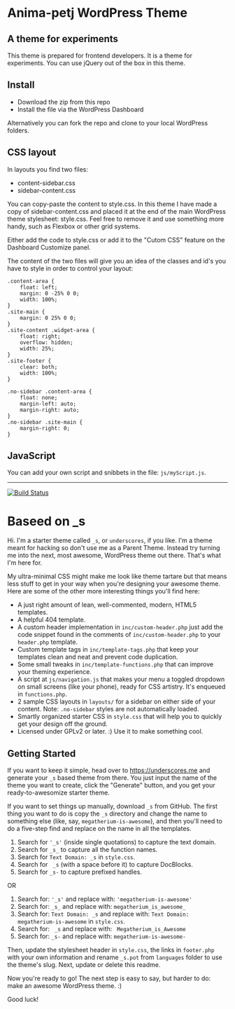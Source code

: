 Anima-petj WordPress Theme
===

## A theme for experiments

This theme is prepared for frontend developers. It is a theme for experiments. You can use jQuery out of the box in this theme. 


## Install

* Download the zip from this repo
* Install the file via the WordPress Dashboard

Alternatively you can fork the repo and clone to your local WordPress folders.


## CSS layout

In layouts you find two files:

* content-sidebar.css
* sidebar-content.css

You can copy-paste the content to style.css. In this theme I have made a copy of sidebar-content.css and placed it at the end of the main WordPress theme stylesheet: style.css. Feel free to remove it and use something more handy, such as Flexbox or other grid systems.

Either add the code to style.css or add it to the "Cutom CSS" feature on the Dashboard Customize panel.

The content of the two files will give you an idea of the classes and id's you have to style in order to control your layout:

~~~~
.content-area {
	float: left;
	margin: 0 -25% 0 0;
	width: 100%;
}
.site-main {
	margin: 0 25% 0 0;
}
.site-content .widget-area {
	float: right;
	overflow: hidden;
	width: 25%;
}
.site-footer {
	clear: both;
	width: 100%;
}

.no-sidebar .content-area {
	float: none;
	margin-left: auto;
	margin-right: auto;
}
.no-sidebar .site-main {
	margin-right: 0;
}
~~~~



## JavaScript

You can add your own script and snibbets in the file: `js/myScript.js`. 


----

[![Build Status](https://travis-ci.org/Automattic/_s.svg?branch=master)](https://travis-ci.org/Automattic/_s)

Baseed on _s
===

Hi. I'm a starter theme called `_s`, or `underscores`, if you like. I'm a theme meant for hacking so don't use me as a Parent Theme. Instead try turning me into the next, most awesome, WordPress theme out there. That's what I'm here for.

My ultra-minimal CSS might make me look like theme tartare but that means less stuff to get in your way when you're designing your awesome theme. Here are some of the other more interesting things you'll find here:

* A just right amount of lean, well-commented, modern, HTML5 templates.
* A helpful 404 template.
* A custom header implementation in `inc/custom-header.php` just add the code snippet found in the comments of `inc/custom-header.php` to your `header.php` template.
* Custom template tags in `inc/template-tags.php` that keep your templates clean and neat and prevent code duplication.
* Some small tweaks in `inc/template-functions.php` that can improve your theming experience.
* A script at `js/navigation.js` that makes your menu a toggled dropdown on small screens (like your phone), ready for CSS artistry. It's enqueued in `functions.php`.
* 2 sample CSS layouts in `layouts/` for a sidebar on either side of your content.
Note: `.no-sidebar` styles are not automatically loaded.
* Smartly organized starter CSS in `style.css` that will help you to quickly get your design off the ground.
* Licensed under GPLv2 or later. :) Use it to make something cool.

Getting Started
---------------

If you want to keep it simple, head over to https://underscores.me and generate your `_s` based theme from there. You just input the name of the theme you want to create, click the "Generate" button, and you get your ready-to-awesomize starter theme.

If you want to set things up manually, download `_s` from GitHub. The first thing you want to do is copy the `_s` directory and change the name to something else (like, say, `megatherium-is-awesome`), and then you'll need to do a five-step find and replace on the name in all the templates.

1. Search for `'_s'` (inside single quotations) to capture the text domain.
2. Search for `_s_` to capture all the function names.
3. Search for `Text Domain: _s` in `style.css`.
4. Search for <code>&nbsp;_s</code> (with a space before it) to capture DocBlocks.
5. Search for `_s-` to capture prefixed handles.

OR

1. Search for: `'_s'` and replace with: `'megatherium-is-awesome'`
2. Search for: `_s_` and replace with: `megatherium_is_awesome_`
3. Search for: `Text Domain: _s` and replace with: `Text Domain: megatherium-is-awesome` in `style.css`.
4. Search for: <code>&nbsp;_s</code> and replace with: <code>&nbsp;Megatherium_is_Awesome</code>
5. Search for: `_s-` and replace with: `megatherium-is-awesome-`

Then, update the stylesheet header in `style.css`, the links in `footer.php` with your own information and rename `_s.pot` from `languages` folder to use the theme's slug. Next, update or delete this readme.

Now you're ready to go! The next step is easy to say, but harder to do: make an awesome WordPress theme. :)

Good luck!
